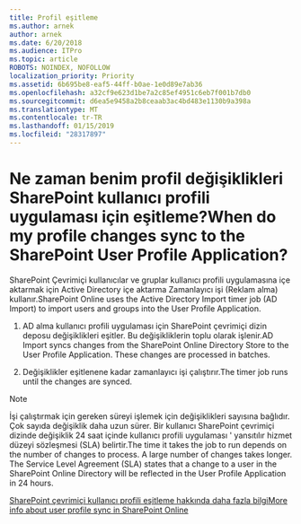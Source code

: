 ```yaml
---
title: Profil eşitleme
ms.author: arnek
author: arnek
ms.date: 6/20/2018
ms.audience: ITPro
ms.topic: article
ROBOTS: NOINDEX, NOFOLLOW
localization_priority: Priority
ms.assetid: 6b695be8-eaf5-44ff-b0ae-1e0d89e7ab36
ms.openlocfilehash: a32cf9e623d1be7a2c85ef4951c6eb7f001b7db0
ms.sourcegitcommit: d6ea5e9458a2b8ceaab3ac4bd483e1130b9a398a
ms.translationtype: MT
ms.contentlocale: tr-TR
ms.lasthandoff: 01/15/2019
ms.locfileid: "28317897"
---
```

# <a name="when-do-my-profile-changes-sync-to-the-sharepoint-user-profile-application"></a><span data-ttu-id="c62c2-102">Ne zaman benim profil değişiklikleri SharePoint kullanıcı profili uygulaması için eşitleme?</span><span class="sxs-lookup"><span data-stu-id="c62c2-102">When do my profile changes sync to the SharePoint User Profile Application?</span></span>

<span data-ttu-id="c62c2-103">SharePoint Çevrimiçi kullanıcılar ve gruplar kullanıcı profili uygulamasına içe aktarmak için Active Directory içe aktarma Zamanlayıcı işi (Reklam alma) kullanır.</span><span class="sxs-lookup"><span data-stu-id="c62c2-103">SharePoint Online uses the Active Directory Import timer job (AD Import) to import users and groups into the User Profile Application.</span></span> 
  
1. <span data-ttu-id="c62c2-p101">AD alma kullanıcı profili uygulaması için SharePoint çevrimiçi dizin deposu değişiklikleri eşitler. Bu değişikliklerin toplu olarak işlenir.</span><span class="sxs-lookup"><span data-stu-id="c62c2-p101">AD Import syncs changes from the SharePoint Online Directory Store to the User Profile Application. These changes are processed in batches.</span></span>
    
2. <span data-ttu-id="c62c2-106">Değişiklikler eşitlenene kadar zamanlayıcı işi çalıştırır.</span><span class="sxs-lookup"><span data-stu-id="c62c2-106">The timer job runs until the changes are synced.</span></span>
    
> [!NOTE]
> <span data-ttu-id="c62c2-p102">İşi çalıştırmak için gereken süreyi işlemek için değişiklikleri sayısına bağlıdır. Çok sayıda değişiklik daha uzun sürer. Bir kullanıcı SharePoint çevrimiçi dizinde değişiklik 24 saat içinde kullanıcı profili uygulaması ' yansıtılır hizmet düzeyi sözleşmesi (SLA) belirtir.</span><span class="sxs-lookup"><span data-stu-id="c62c2-p102">The time it takes the job to run depends on the number of changes to process. A large number of changes takes longer. The Service Level Agreement (SLA) states that a change to a user in the SharePoint Online Directory will be reflected in the User Profile Application in 24 hours.</span></span> 
  
[<span data-ttu-id="c62c2-110">SharePoint çevrimiçi kullanıcı profili eşitleme hakkında daha fazla bilgi</span><span class="sxs-lookup"><span data-stu-id="c62c2-110">More info about user profile sync in SharePoint Online</span></span>](https://go.microsoft.com/fwlink/?linkid=875671)
  

